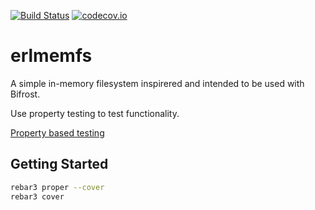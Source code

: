 [![Build Status](https://travis-ci.org/Raphexion/erlmemfs.svg?branch=master)](https://travis-ci.org/Raphexion/erlmemfs)
[![codecov.io](https://codecov.io/gh/Raphexion/erlmemfs/coverage.svg?branch=master)](https://codecov.io/gh/Raphexion/erlmemfs?branch=master)

erlmemfs
========

A simple in-memory filesystem inspirered and intended to be used
with Bifrost.

Use property testing to test functionality.

[Property based testing](https://pragprog.com/book/fhproper/property-based-testing-with-proper-erlang-and-elixir)

Getting Started
---------------

```sh
rebar3 proper --cover
rebar3 cover
```